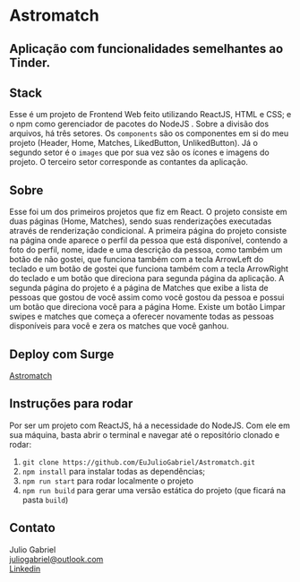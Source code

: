 # Astromatch

## Aplicação com funcionalidades semelhantes ao Tinder.

## Stack
Esse é um projeto de Frontend Web feito utilizando ReactJS, HTML e CSS; 
e o npm como gerenciador de pacotes do NodeJS .
Sobre a divisão dos arquivos, há três setores. Os `components` são 
os componentes em si do meu projeto (Header, Home, Matches, LikedButton, UnlikedButton). 
Já o segundo setor é o `images` que por sua vez são os ícones e imagens do projeto.
O terceiro setor corresponde as contantes da aplicação.

## Sobre
Esse foi um dos primeiros projetos que fiz em React.
O projeto consiste em duas páginas (Home, Matches), sendo suas renderizações executadas através de renderização condicional.
A primeira página do projeto consiste na página onde aparece o perfil da pessoa que está disponível, contendo a foto do perfil, nome, idade e uma descrição da pessoa, como também um botão de não gostei, que funciona também com a tecla ArrowLeft do teclado e um botão de gostei que funciona também com a tecla ArrowRight do teclado e um botão que direciona para segunda página da aplicação.
A segunda página do projeto é a página de Matches que exibe a lista de pessoas que gostou de você assim como você gostou da pessoa e possui um botão que direciona você para a página Home.
Existe um botão Limpar swipes e matches que começa a oferecer novamente todas as pessoas disponíveis para você e zera os matches que você ganhou.

## Deploy com Surge

<a href="http://astromatchjulio.surge.sh/">Astromatch</a>

## Instruções para rodar
Por ser um projeto com ReactJS, há a necessidade do NodeJS. Com ele em 
sua máquina, basta abrir o terminal e navegar até o repositório clonado e 
rodar:

1. `git clone https://github.com/EuJulioGabriel/Astromatch.git`
2. `npm install` para instalar todas as dependências;
3. `npm run start` para rodar localmente o projeto
4. `npm run build` para gerar uma versão estática do projeto 
(que ficará na pasta `build`)

## Contato
Julio Gabriel<br>
juliogabriel@outlook.com<br>
<a href="https://www.linkedin.com/in/eujuliogabriel/">Linkedin</a>
